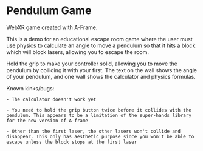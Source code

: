 # Pendulum Game

WebXR game created with A-Frame.

This is a demo for an educational escape room game where the user must use physics to calculate an angle to move a pendulum so that it hits a block which will block lasers, allowing you to escape the room.

Hold the grip to make your controller solid, allowing you to move the pendulum by colliding it with your first. The text on the wall shows the angle of your pendulum, and one wall shows the calculator and physics formulas.

Known kinks/bugs:

    - The calculator doesn't work yet

    - You need to hold the grip button twice before it collides with the pendulum. This appears to be a limitation of the super-hands library for the new version of A-frame
    
    - Other than the first laser, the other lasers won't collide and disappear. This only has aesthetic purpose since you won't be able to escape unless the block stops at the first laser